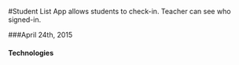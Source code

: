 #Student List
App allows students to check-in. Teacher can see who signed-in.

###April 24th, 2015

#### Technologies
